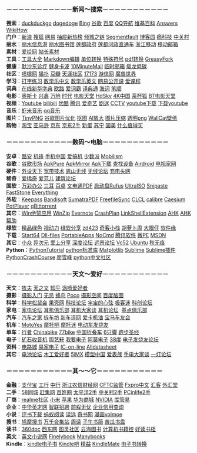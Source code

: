 ### －－－－－－－－－－－**新闻～搜索**－－－－－－－－－－－

**搜索**：[duckduckgo](https://duckduckgo.com) [dogedoge](https://www.dogedoge.com/) [Bing](https://cn.bing.com) [谷歌](https://www.google.com) [百度](http://www.baidu.com/) [QQ导航](http://hao.qq.com/) [维基百科](http://zh.wikipedia.org/wiki/Wikipedia:%E9%A6%96%E9%A1%B5) [Answers](http://www.answers.com/) [WikiHow](https://zh.wikihow.com)  
**门户**：[新浪](http://www.sina.com.cn/) [搜狐](http://www.sohu.com/) [网易](http://www.163.com/) [抽屉新热榜](http://www.chouti.com/) [倾城之链](https://nicelinks.site/explore/all) [Segmentfault](https://segmentfault.com/) [博客园](http://www.cnblogs.com/) [瘾科技](https://cn.engadget.com/) [中关村](http://www.zol.com.cn/)  
**丽水**：[丽水信息港](http://www.inlishui.com/) [丽水图书馆](http://www.lslibrary.com/) [莲都政府](http://www.liandu.gov.cn/) [莲都问政直通车](http://www.lsnews.com.cn/ldwz/) [浙江移动](http://service.zj.10086.cn/) [移动邮箱](http://mail.139.com/)  
**素材**：[爱给网](http://www.aigei.com/) [站长素材](http://sc.chinaz.com/)  
**工具**：[工具大全](http://www.nicetool.net/) [Markdown编辑](https://www.zybuluo.com/) [单位转换](http://www.convertworld.com/zh-Hans/) [特殊符号](http://cn.piliapp.com/symbol/) [pdf转换](https://smallpdf.com/cn) [GreasyFork](https://greasyfork.org/zh-CN)  
**健康**：[默沙东诊疗](https://www.msdmanuals.cn/) [健身卡波](http://pinyi1002.pixnet.net/blog?m=on) [10MinuteMail](http://10minutemail.com/) [临时邮箱](http://24mail.chacuo.net/enus) [瘦龙低碳](http://www.chinalowcarb.com/)  
**社区**：[喷嚏网](http://www.dapenti.com/) [猫扑](http://www.mop.com/) [豆瓣](http://www.douban.com/) [天涯社区](http://focus.tianya.cn/) [17173](http://www.17173.com/) [游侠网](http://www.ali213.net/) [魔兽世界](http://www.wowtaiwan.com)  
**学习**：[打字练习](https://www.typingclub.com/) [数学乐中文](http://www.shuxuele.com/?ref=appinn) [数学乐英文](https://www.mathsisfun.com/) [网易公开课](https://open.163.com/) [爱课程](http://www.icourses.cn/home/)  
**词典**：[在线新华字典](http://xh.5156edu.com/) [欧路](http://dict.eudic.net/) [爱词霸](http://www.iciba.com/index.php) [译典通](http://www.dreye.com.cn/) [海词](http://dict.cn/) [笔顺](http://bishun.shufaji.com/0x753B.html)  
**电影**：[奥斯卡](http://theater.mtime.com/China_Zhejiang_Province_Lishui_LianDouQu/1721/) [兴鑫](http://theater.mtime.com/China_Zhejiang_Province_Lishui_LianDouQu/4299/) [万地](http://theater.mtime.com/China_Zhejiang_Province_Lishui_LianDouQu/4336/) [时代](http://theater.mtime.com/China_Zhejiang_Province_Lishui_LianDouQu/3689/) [电影天堂](http://www.dygod.org/index.html) [HdSky](http://www.hdsky.net/) [4K中国](https://www.4k123.com/) [茶杯狐](https://www.cupfox.com/) [BT电影天堂](http://www.pianbt.com/)  
**视频**：[Youtube](http://www.youtube.com/) [bilibili](http://www.bilibili.com/) [优酷](http://ding.youku.com/u/subscribeUpdate?spm=a2hww.11359951.uerCenter.5!2~5~A) [腾讯](http://v.qq.com/) [爱奇艺](http://www.qiyi.com/) [剧迷](https://cn.gimy.tv/) [CCTV](http://tv.cctv.com/epg/?spm=C28340.P9dhkRStLqPh.EYq0LGFLODJm.3) [youtube下载](http://www.clipconverter.cc/) [下载youtube](http://en.savefrom.net/)  
**音乐**：[虾米音乐](http://www.xiami.com/) [qq音乐](http://y.qq.com/#type=index)  
**图片**：[TinyPNG](https://tinypng.com/) [谷歌图片优化](https://squoosh.app/) [抠图](https://www.remove.bg/) [AI放大](http://bigjpg.com/) [图片压缩](https://shortpixel.com/online-image-compression) [透明png](http://www.stickpng.com/) [WallCat壁纸](https://beta.wall.cat/)  
**购物**：[淘宝](http://www.taobao.com/) [亚马逊](http://www.amazon.cn/) [京东](http://www.jd.com/) [京东2手](http://2.jd.com/) [新蛋](http://www.newegg.com.cn/) [苏宁](http://www.suning.com/) [国美](http://www.gome.com.cn/) [什么值得买](http://www.smzdm.com/)

### －－－－－－－－－－－**数码～电脑**－－－－－－－－－－－

**安卓**：[酷安](http://www.coolapk.com/) [机锋](http://bbs.gfan.com/) [手机中国](http://www.cnmo.com/) [爱搞机](http://www.igao7.com/) [少数派](http://sspai.com/) [Mobilism](http://forum.mobilism.org/index.php)  
**谷歌**：[谷歌市场](https://play.google.com/) [ApkPure](https://apkpure.com/) [ApkMirror](http://www.apkmirror.com/) [Apk下载](http://apks.org/) [查找设备](https://www.google.com/android/devicemanager) [Airdroid](http://web.airdroid.com/) [电视家网](http://www.tvapk.net/)  
**硬件**：[外设天下](http://www.pcwaishe.cn/) [宽带技术](http://www.chinadsl.net/) [恩山无线](http://www.right.com.cn/forum/index.php) [无线论坛](http://www.anywlan.com/) [充电头网](http://www.chongdiantou.com/)  
**稀奇**：[爱稀奇](http://www.ixiqi.com/) [爱范儿](http://www.ifanr.com/) [建筑论坛](http://www.abbs.com.cn/bbs/)  
**国软**：[万彩办公](http://www.wofficebox.com/) [三耳](http://www.3ebobo.com/) [百卓](http://www.abiz.com/caigourj/?source=30) [文电通PDF](http://pdf.gaaiho.com/index.php/zh-cn/) [启动盘Rufus](https://rufus.ie/zh_CN.html) [UltraISO](http://cn.ezbsystems.com/) [Snipaste](https://zh.snipaste.com/) [FastStone](http://www.faststone.org) [Everything](https://www.voidtools.com/zh-cn/)  
**外软**：[Keepass](http://keepass.info/) [Bandisoft](https://www.bandisoft.com/bandizip/cn/) [SumatraPDF](https://www.sumatrapdfreader.org/free-pdf-reader.html) [FreefileSync](https://www.freefilesync.org/) [CLCL](http://www.nakka.com/soft/clcl/index_eng.html) [calibre](https://calibre-ebook.com/) [Caesium](https://saerasoft.com/caesium/) [PotPlayer](http://www.potplayer.org/) [qBittorrent](https://www.qbittorrent.org/)  
**其它**：[Win绝赞应用](https://belittleyang.gitbooks.io/windows-apps-that-amaze-us/content/) [WinZip](http://www.wenya.cn/index.html) [Evernote](http://www.evernote.com/) [CrashPlan](http://www.crashplan.com/) [LinkShellExtension](http://schinagl.priv.at/nt/hardlinkshellext/hardlinkshellext.html) [AHK](https://autohotkey.com/) [AHK帮助](https://wyagd001.github.io/zh-cn/docs/AutoHotkey.htm)  
**绿软**：[精品绿色](http://www.portablesoft.org/) [视动力](www.shidongli127.xyz) [绿软分享](http://www.lrshare.com/) [zd423](http://www.zdfans.com/) [奇客小栈](http://www.geekotg.com/) [胡萝卜周](http://www.carrotchou.blog/) [大眼仔](http://www.dayanzai.me/) [软件缘](https://www.appcgn.com/)  
**下载**：[Start64](http://www.start64.com/) [Dll-files](http://www.dll-files.com/) [PortableApps](https://portableapps.com/) [NoCmd](https://www.nocmd.com/) [腾讯软件](https://pc.qq.com/) [微PE](http://www.wepe.com.cn/) [MSDN](http://msdn.itellyou.cn/)  
**其它**：[小众](http://www.appinn.com/) [异次元](http://www.iplaysoft.com/) [爱上分享](http://www.isharebest.com/) [深度论坛](http://bbs.deepin.org/) [远景论坛](http://bbs.pcbeta.com/) [Vc52](http://bbs.vc52.cn/) [Ubuntu](http://www.ubuntu.org.cn/) [秋无痕](http://bbs.realqwh.cn/)  
**Python**：[PythonTutorial](https://docs.python.org/3.6/tutorial/index.html) [python标准库](https://pymotw.com/3/) [Matplotlib](https://matplotlib.org/) [Sublime](https://www.sublimetext.com/) [Sublime插件](https://packagecontrol.io/) [PythonCrashCourse](https://ehmatthes.github.io/pcc/index.html) [廖雪峰](https://www.liaoxuefeng.com/) [python中文社区](http://www.pythontab.com/)

### －－－－－－－－－－－**天文～爱好**－－－－－－－－－－－

**天文**：[牧夫](http://www.astronomy.com.cn/bbs/) [天之文](http://bbs.astron.ac.cn/forum.php) [知乎](https://www.zhihu.com/) [涡喷爱好者](http://www.chnjet.com/)  
**摄影**：[摄影入门](http://www.fotobeginner.com/) [无忌](http://forum.xitek.com/forum.php) [蜂鸟](http://www.fengniao.com/) [Poco](http://www.poco.cn/) [摄影空间](http://photo.163.com/bigeeye/feed/) [百度脑图](http://naotu.baidu.com/home)  
**科学**：[科学松鼠会](http://songshuhui.net/) [果壳网](http://www.guokr.com/) [科技论坛](http://www.tech-domain.com/) [宇宙的心弦](http://www.physixfan.com/) [极客迷](http://www.geekfans.com/portal.php) [科创论坛](https://www.kechuang.org/)  
**家电**：[家电论坛](http://www.jd-bbs.com/) [耳机俱乐部](http://www.erji.net/) [耳机大家谈](http://www.erji.net/) [耳机论坛](http://www.51erji.com/)  [基点俱乐部](http://www.mydcentre.com/forum.php)  
**汽车**：[汽车之家](http://www.autohome.com.cn/) [拆车坊](http://chaiche.chexun.com/) [新车评网](http://www.xincheping.com/) [爱卡机油](http://www.xcar.com.cn/bbs/forumdisplay.php?fid=118) [宝马车友会](http://bbs.bmwsky.com/forum-25-1.html)  
**机车**：[MotoYes](http://www.motoyes.cn) [摩托吧](http://www.moto8.com/) [摩托迷](http://www.chyangwa.net/) [电动车发烧友](http://www.xici.net/b1229483/)  
**单车**：[行者](http://www.imxingzhe.com/) [Chinabike](http://bbs.chinabike.net/forum.php) [77bike](http://bbs.77bike.com/) [中国折叠车](http://www.xn--fiqu2lkyct9qvs8c.com/) [6只脚](http://www.foooooot.com/) [跑步圣经](http://bbs.runbible.cn/)  
**电子**：[矿石收音机](http://www.crystalradio.cn) [胆艺轩](http://www.tubebbs.com/) [我要电子](http://www.51dz.com) [阿莫电子](http://www.ourdev.cn/bbs/) [38度](http://bbs.38hot.net/) [电子发烧友论坛](http://bbs.elecfans.com/portal.php)  
**资料**：[电路城](https://www.cirmall.com/) [易家电子](http://www.ejdz.cn/) [IC-on-line](http://www.ic-on-line.cn/) [Alldatasheet](http://www.alldatasheet.com/)  
**其它**：[电池论坛](http://club.battery.com.cn/) [木工爱好者](http://www.zuojiaju.com/) [5iMX](http://bbs.5imx.com/bbs/index.php) [模型中国](http://bbs.mx3g.com/) [爱表族](http://www.iwatch365.com/forum.php) [手电大家谈](http://www.shoudian.org/forum.php) [一灯论坛](http://bbs.ledcax.com/portal.php)

### －－－－－－－－－－－**其～～它**－－－－－－－－－－－

**金融**：[支付宝](https://www.alipay.com/) [工行](http://www.icbc.com.cn/) [中行](http://www.boc.cn/) [浙江农信](http://www.zj96596.com/)[财经网](http://www.dailyfx.com.hk/) [CFTC监管](https://www.cftc.gov/) [Fxpro中文](https://direct.fxpro.com/?lang=cn) [汇客](http://www.onefx.net/) [外汇堂](http://www.forex-town.com/)  
**二手**：[58同城](http://lishui.58.com/) [赶集网](http://lishui.ganji.com/) [百姓网](http://lishui.baixing.com/) [太平洋2手](http://itbbs.pconline.com.cn/es/) [中关村2手](http://diybbs.zol.com.cn/subcate_list_300.html) [PCinlife2手](http://we.pcinlife.com/forum-23-1.html)  
**厂商**：[realme社区](https://www.realmebbs.com/board/detail/1154606252043546624) [小米](https://www.mi.com/) [苹果](http://www.apple.com/cn/) [华为商城](http://www.vmall.com/) [NVIDIA](http://www.geforce.cn/) [库管易](http://www.kuguanyi.com/)  
**企业**：[中华英才网](http://www.chinahr.com/) [智联招聘](http://www.zhaopin.com/) [前程无忧](http://www.51job.com/) [企业信用查询](http://gsxt.saic.gov.cn)  
**小说**：[评书下载](http://www.5ips.net/) [蚂蚁阅读](http://www.mayitxt.com/) [读远](http://www.readfar.com/) [奇书网](https://www.qisuu.la/) [漫画volmoe](https://volmoe.com/)  
**搜书**：[鸠摩搜书](https://www.jiumodiary.com/) [万千合集站](http://www.hejizhan.com/bbs/) [周读](http://www.ireadweek.com/) [子午书简](https://5kindle.com/) [苦瓜书盘](https://kgbook.com/)  
**读书**：[360doc](http://www.360doc.com/) [西东网](http://xidong.net/) [图灵社区](http://www.ituring.com.cn/) [云海图书](http://www.pdfbook.cn/) [计算机书籍控](http://bestcbooks.com/) [好读书柜](http://haodoo.net/)  
**英文**：[英文小说网](http://novel.tingroom.com/) [Finelybook](http://finelybook.com/) [Manybooks](https://manybooks.net/)  
**Kindle**：[kindle电子书](http://kindle.archiew.top/) [Kindle吧](http://tieba.baidu.com/f?kw=kindle) [精益](http://www.jebook.org/) [KindleMate](http://kmate.me/cn/) [电子书转换](http://cn.epubee.com/) 
